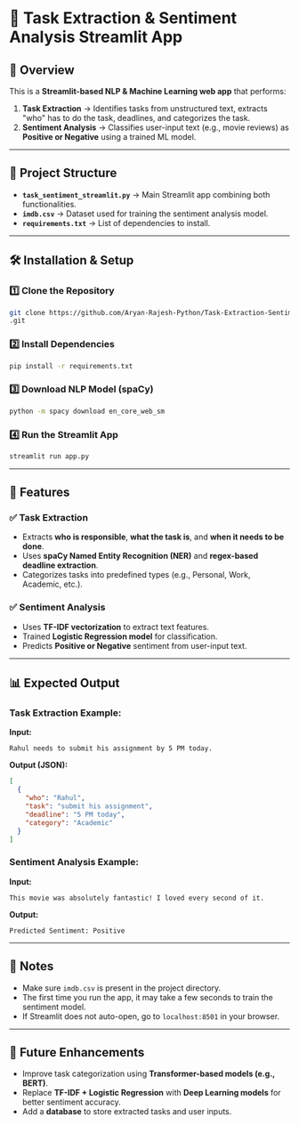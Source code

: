 # 🚀 Task Extraction & Sentiment Analysis Streamlit App

## 📌 Overview
This is a **Streamlit-based NLP & Machine Learning web app** that performs:
1. **Task Extraction** → Identifies tasks from unstructured text, extracts "who" has to do the task, deadlines, and categorizes the task.
2. **Sentiment Analysis** → Classifies user-input text (e.g., movie reviews) as **Positive or Negative** using a trained ML model.

---

## 📂 Project Structure
- **`task_sentiment_streamlit.py`** → Main Streamlit app combining both functionalities.
- **`imdb.csv`** → Dataset used for training the sentiment analysis model.
- **`requirements.txt`** → List of dependencies to install.

---

## 🛠 Installation & Setup
### 1️⃣ Clone the Repository
```bash
git clone https://github.com/Aryan-Rajesh-Python/Task-Extraction-Sentiment-Analysis-App
.git
```

### 2️⃣ Install Dependencies
```bash
pip install -r requirements.txt
```

### 3️⃣ Download NLP Model (spaCy)
```bash
python -m spacy download en_core_web_sm
```

### 4️⃣ Run the Streamlit App
```bash
streamlit run app.py
```

---

## 📝 Features
### ✅ **Task Extraction**
- Extracts **who is responsible**, **what the task is**, and **when it needs to be done**.
- Uses **spaCy Named Entity Recognition (NER)** and **regex-based deadline extraction**.
- Categorizes tasks into predefined types (e.g., Personal, Work, Academic, etc.).

### ✅ **Sentiment Analysis**
- Uses **TF-IDF vectorization** to extract text features.
- Trained **Logistic Regression model** for classification.
- Predicts **Positive or Negative** sentiment from user-input text.

---

## 📊 Expected Output
### **Task Extraction Example:**
**Input:**
```
Rahul needs to submit his assignment by 5 PM today.
```
**Output (JSON):**
```json
[
  {
    "who": "Rahul",
    "task": "submit his assignment",
    "deadline": "5 PM today",
    "category": "Academic"
  }
]
```

### **Sentiment Analysis Example:**
**Input:**
```
This movie was absolutely fantastic! I loved every second of it.
```
**Output:**
```
Predicted Sentiment: Positive
```

---

## 📌 Notes
- Make sure `imdb.csv` is present in the project directory.
- The first time you run the app, it may take a few seconds to train the sentiment model.
- If Streamlit does not auto-open, go to `localhost:8501` in your browser.

---

## 🎯 Future Enhancements
- Improve task categorization using **Transformer-based models (e.g., BERT)**.
- Replace **TF-IDF + Logistic Regression** with **Deep Learning models** for better sentiment accuracy.
- Add a **database** to store extracted tasks and user inputs.
